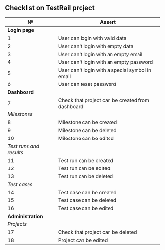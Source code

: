 ## Checklist on TestRail project

| №                     | Assert                                                         |
|-----------------------|----------------------------------------------------------------|
| **Login page**        |                                                                |
| 1                     | User can login with valid data                                 |
| 2                     | User can't login with empty data                               |
| 3                     | User can't login with an empty email                           |
| 4                     | User can't login with an empty password                        |
| 5                     | User can't login with a special symbol in email                |
| 6                     | User can reset password                                        |
| **Dashboard**         |                                                                |
| 7                     | Check that project can be created from dashboard               |
| *Milestones*          |                                                                |
| 8                     | Milestone can be created                                       |
| 9                     | Milestone can be deleted                                       |
| 10                    | Milestone can be edited                                        |
|*Test runs and results*|                                                                |
| 11                    | Test run can be created                                        |
| 12                    | Test run can be edited                                         |
| 13                    | Test run can be deleted                                        |
| *Test cases*          |                                                                |
| 14                    | Test case can be created                                       |
| 15                    | Test case can be deleted                                       |
| 16                    | Test case can be edited                                        |
| **Administration**    |                                                                |
| *Projects*            |                                                                |
| 17                    | Check that project can be deleted                              |
| 18                    | Project can be edited                                          |
